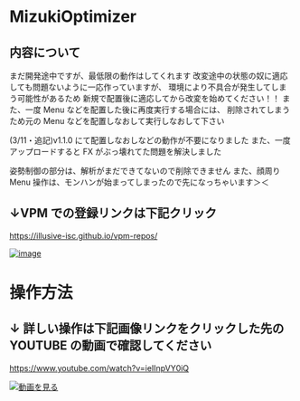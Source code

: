 # MizukiOptimizer

## 内容について

まだ開発途中ですが、最低限の動作はしてくれます
改変途中の状態の奴に適応しても問題ないように一応作っていますが、
環境により不具合が発生してしまう可能性があるため
新規で配置後に適応してから改変を始めてください！！
また、一度 Menu などを配置した後に再度実行する場合には、
削除されてしまうため元の Menu などを配置しなおして実行しなおして下さい

(3/11・追記)v1.1.0 にて配置しなおしなどの動作が不要になりました
また、一度アップロードすると FX がぶっ壊れてた問題を解決しました

姿勢制御の部分は、解析がまだできてないので削除できません
また、顔周り Menu 操作は、モンハンが始まってしまったので先になっちゃいます＞＜

## ↓VPM での登録リンクは下記クリック

https://illusive-isc.github.io/vpm-repos/

[![image](https://github.com/user-attachments/assets/9aac42ee-af91-417f-afef-e9635ade4bdd)](https://illusive-isc.github.io/vpm-repos/)

# 操作方法

## ↓ 詳しい操作は下記画像リンクをクリックした先の YOUTUBE の動画で確認してください

https://www.youtube.com/watch?v=ieIInpVY0iQ

[![動画を見る](https://i.ytimg.com/vi/ieIInpVY0iQ/sddefault.jpg)](https://www.youtube.com/watch?v=ieIInpVY0iQ)
